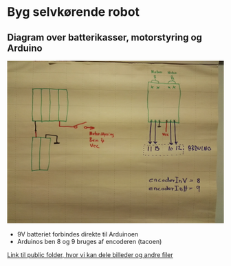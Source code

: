 # Byg selvkørende robot

## Diagram over batterikasser, motorstyring og Arduino
![Diagram](https://github.com/PerThomsen/ProsaRobot/blob/master/img/diagram.jpg)

- 9V batteriet forbindes direkte til Arduinoen
- Arduinos ben 8 og 9 bruges af encoderen (tacoen)

[Link til public folder, hvor vi kan dele billeder og andre filer](https://drive.google.com/drive/folders/1WvcwFiWqbsszOmfOXBDGAPdLyWbsnYaB?usp=sharing)
